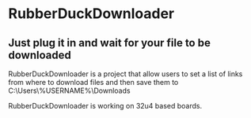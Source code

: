 # RubberDuckDownloader

## Just plug it in and wait for your file to be downloaded 

RubberDuckDownloader is a project that allow users to set a list of links from where to download files and then save them to C:\\Users\\%USERNAME%\\Downloads

RubberDuckDownloader is working on 32u4 based boards.
